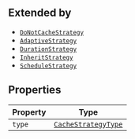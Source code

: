 ## Extended by

- [`DoNotCacheStrategy`](DoNotCacheStrategy.md)
- [`AdaptiveStrategy`](AdaptiveStrategy.md)
- [`DurationStrategy`](DurationStrategy.md)
- [`InheritStrategy`](InheritStrategy.md)
- [`ScheduleStrategy`](ScheduleStrategy.md)

## Properties

| Property | Type |
| ------ | ------ |
| <a id="type"></a> `type` | [`CacheStrategyType`](CacheStrategyType.md) |

